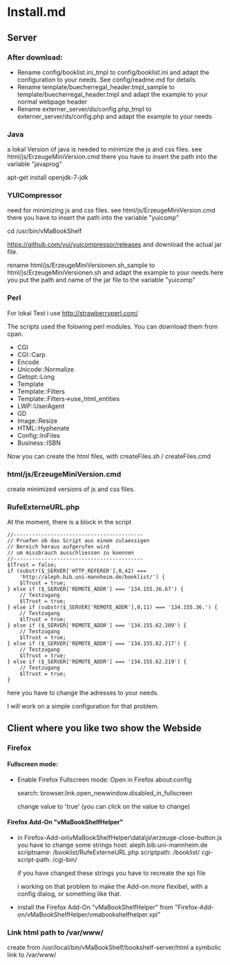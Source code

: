 # Install.md

## Server

### After download:

- Rename config/booklist.ini_tmpl to config/booklist.ini
  and adapt the configuration to your needs. See config/readme.md for details.
- Rename template/buecherregal_header.tmpl_sample to
         template/buecherregal_header.tmpl
  and adapt the example to your normal webpage header
- Rename externer_server/ds/config.php_tmpl to
         externer_server/ds/config.php
  and adapt the example to your needs


### Java

a lokal Version of java is needed to minimize the js and css files. see html/js/ErzeugeMiniVersion.cmd
there you have to insert the path into the variable "javaprog"

apt-get install openjdk-7-jdk


### YUICompressor
need for minimizing js and css files.
see html/js/ErzeugeMiniVersion.cmd
there you have to insert the path into the variable "yuicomp"

cd /usr/bin/vMaBookShelf

https://github.com/yui/yuicompressor/releases
and download the actual jar file.


rename html/js/ErzeugeMiniVersionen.sh_sample to html/js/ErzeugeMiniVersionen.sh
and adapt the example to your needs
here you put the path and name of the jar file to the variable "yuicomp"




### Perl

For lokal Test i use http://strawberryperl.com/

The scripts used the folowing perl modules. You can download them from cpan.

- CGI
- CGI::Carp
- Encode
- Unicode::Normalize
- Getopt::Long
- Template
- Template::Filters
- Template::Filters->use_html_entities
- LWP::UserAgent
- GD
- Image::Resize
- HTML::Hyphenate
- Config::IniFiles
- Business::ISBN


Now you can create the html files, with createFiles.sh / createFiles.cmd


### html/js/ErzeugeMiniVersion.cmd
create minimized versions of js and css files.


### RufeExterneURL.php

At the moment, there is a block in the script

    //------------------------------------------
    // Pruefen ob das Script aus einem zulaessigen
    // Bereich heraus aufgerufen wird
    // um missbrauch ausschliessen zu koennen
    //------------------------------------------
    $lTrust = false;
    if (substr($_SERVER['HTTP_REFERER'],0,42) ===
        'http://aleph.bib.uni-mannheim.de/booklist/') {
        $lTrust = true;
    } else if ($_SERVER['REMOTE_ADDR'] === '134.155.36.67') {
        // Testzugang
        $lTrust = true;
    } else if (substr($_SERVER['REMOTE_ADDR'],0,11) === '134.155.36.') {
        // Testzugang
        $lTrust = true;
    } else if ($_SERVER['REMOTE_ADDR'] === '134.155.62.209') {
        // Testzugang
        $lTrust = true;
    } else if ($_SERVER['REMOTE_ADDR'] === '134.155.62.217') {
        // Testzugang
        $lTrust = true;
    } else if ($_SERVER['REMOTE_ADDR'] === '134.155.62.219') {
        // Testzugang
        $lTrust = true;
    }

here you have to change the adresses to your needs.

I will work on a simple configuration for that problem.




## Client where you like two show the Webside

### Firefox

#### Fullscreen mode:

- Enable Firefox Fullscreen mode:
  Open in Firefox
    about:config

  search:
    browser.link.open_newwindow.disabled_in_fullscreen

  change value to 'true' (you can click on the value to change)

#### Firefox Add-On "vMaBookShelfHelper"

 - in Firefox-Add-on\vMaBookShelfHelper\data\js\erzeuge-close-button.js you have to change some strings
   host: aleph.bib.uni-mannheim.de
   scriptname: /booklist/RufeExterneURL.php
   scriptpath: /booklist/
   cgi-script-path: /cgi-bin/

   if you have changed these strings you have to recreate the xpi file

   i working on that problem to make the Add-on more flexibel, with a config dialog, or something like that.

 - install the Firefox Add-On "vMaBookShelfHelper" from "Firefox-Add-on/vMaBookShelfHelper/vmabookshelfhelper.xpi"


### Link html path to /var/www/<YourProjectName>
create from /usr/local/bin/vMaBookShelf/bookshelf-server/html a symbolic link to /var/www/<YourProjectName>
